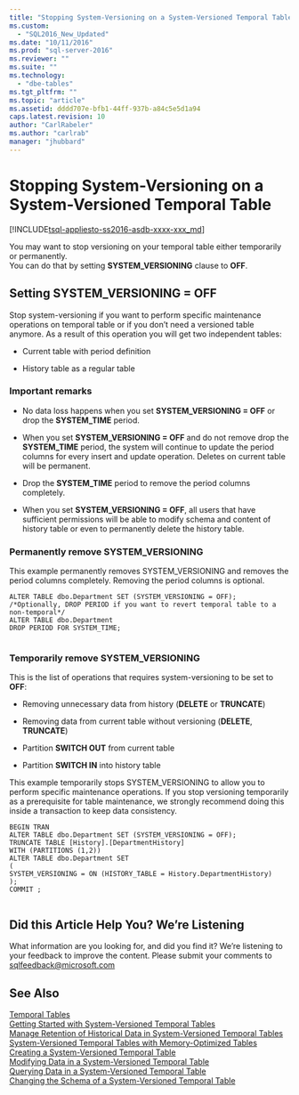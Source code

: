 ```yaml
---
title: "Stopping System-Versioning on a System-Versioned Temporal Table | Microsoft Docs"
ms.custom: 
  - "SQL2016_New_Updated"
ms.date: "10/11/2016"
ms.prod: "sql-server-2016"
ms.reviewer: ""
ms.suite: ""
ms.technology: 
  - "dbe-tables"
ms.tgt_pltfrm: ""
ms.topic: "article"
ms.assetid: dddd707e-bfb1-44ff-937b-a84c5e5d1a94
caps.latest.revision: 10
author: "CarlRabeler"
ms.author: "carlrab"
manager: "jhubbard"
---
```

# Stopping System-Versioning on a System-Versioned Temporal Table
[!INCLUDE[tsql-appliesto-ss2016-asdb-xxxx-xxx_md](../../includes/tsql-appliesto-ss2016-asdb-xxxx-xxx-md.md)]

  You may want to stop versioning on your temporal table either temporarily or permanently.   
You can do that by setting **SYSTEM_VERSIONING** clause to **OFF**.  
  
## Setting SYSTEM_VERSIONING = OFF  
 Stop system-versioning if you want to perform specific maintenance operations on temporal table or if you don’t need a versioned table anymore. As a result of this operation you will get two independent tables:  
  
-   Current table with period definition  
  
-   History table as a regular table  
  
### Important remarks  
  
-   No data loss happens when you set  **SYSTEM_VERSIONING = OFF** or drop the **SYSTEM_TIME** period.  
  
-   When you set **SYSTEM_VERSIONING = OFF** and do not remove drop the **SYSTEM_TIME** period, the system will continue to update the period columns for every insert and update operation. Deletes on current table will be permanent.  
  
-   Drop the **SYSTEM_TIME** period to remove the period columns completely.  
  
-   When you set **SYSTEM_VERSIONING = OFF**, all users that have sufficient permissions will be able to modify schema and content of history table or even to permanently delete the history table.  
  
### Permanently remove SYSTEM_VERSIONING  
 This example permanently removes SYSTEM_VERSIONING and removes the period columns completely. Removing the period columns is optional.  
  
```  
ALTER TABLE dbo.Department SET (SYSTEM_VERSIONING = OFF);   
/*Optionally, DROP PERIOD if you want to revert temporal table to a non-temporal*/   
ALTER TABLE dbo.Department   
DROP PERIOD FOR SYSTEM_TIME;  
  
```  
  
### Temporarily remove SYSTEM_VERSIONING  
 This is the list of operations that requires system-versioning to be set to **OFF**:  
  
-   Removing unnecessary data from history (**DELETE** or **TRUNCATE**)  
  
-   Removing data from current table without versioning (**DELETE**, **TRUNCATE**)  
  
-   Partition **SWITCH OUT** from current table  
  
-   Partition **SWITCH IN** into history table  
  
 This example temporarily stops SYSTEM_VERSIONING to allow you to perform specific maintenance operations. If you stop versioning temporarily as a prerequisite for table maintenance, we strongly recommend doing this inside a transaction to keep data consistency.  
  
```  
BEGIN TRAN   
ALTER TABLE dbo.Department SET (SYSTEM_VERSIONING = OFF);   
TRUNCATE TABLE [History].[DepartmentHistory]   
WITH (PARTITIONS (1,2))   
ALTER TABLE dbo.Department SET    
(   
SYSTEM_VERSIONING = ON (HISTORY_TABLE = History.DepartmentHistory)   
);   
COMMIT ;  
  
```  
  
## Did this Article Help You? We’re Listening  
 What information are you looking for, and did you find it? We’re listening to your feedback to improve the content. Please submit your comments to [sqlfeedback@microsoft.com](mailto:sqlfeedback@microsoft.com?subject=Your%20feedback%20about%20the%20Stopping%20System-Versioning%20on%20a%20System-Version%20Temporal%20Table%20page)  
  
## See Also  
 [Temporal Tables](../../relational-databases/tables/temporal-tables.md)   
 [Getting Started with System-Versioned Temporal Tables](../../relational-databases/tables/getting-started-with-system-versioned-temporal-tables.md)   
 [Manage Retention of Historical Data in System-Versioned Temporal Tables](../../relational-databases/tables/manage-retention-of-historical-data-in-system-versioned-temporal-tables.md)   
 [System-Versioned Temporal Tables with Memory-Optimized Tables](../../relational-databases/tables/system-versioned-temporal-tables-with-memory-optimized-tables.md)   
 [Creating a System-Versioned Temporal Table](../../relational-databases/tables/creating-a-system-versioned-temporal-table.md)   
 [Modifying Data in a System-Versioned Temporal Table](../../relational-databases/tables/modifying-data-in-a-system-versioned-temporal-table.md)   
 [Querying Data in a System-Versioned Temporal Table](../../relational-databases/tables/querying-data-in-a-system-versioned-temporal-table.md)   
 [Changing the Schema of a System-Versioned Temporal Table](../../relational-databases/tables/changing-the-schema-of-a-system-versioned-temporal-table.md)  
  
  
